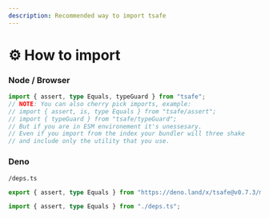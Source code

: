 ```yaml
---
description: Recommended way to import tsafe
---
```


# ⚙️ How to import

### Node / Browser

```typescript
import { assert, type Equals, typeGuard } from "tsafe";
// NOTE: You can also cherry pick imports, example: 
// import { assert, is, type Equals } from "tsafe/assert";
// import { typeGuard } from "tsafe/typeGuard";
// But if you are in ESM environement it's unessesary. 
// Even if you import from the index your bundler will three shake
// and include only the utility that you use.
```

### Deno

`/deps.ts`

```typescript
export { assert, type Equals } from "https://deno.land/x/tsafe@v0.7.3/mod.ts";
```

```typescript
import { assert, type Equals } from "./deps.ts";
```
